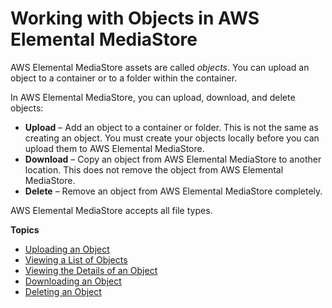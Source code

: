 # Working with Objects in AWS Elemental MediaStore<a name="objects"></a>

AWS Elemental MediaStore assets are called *objects*\. You can upload an object to a container or to a folder within the container\.

In AWS Elemental MediaStore, you can upload, download, and delete objects: 
+ **Upload** – Add an object to a container or folder\. This is not the same as creating an object\. You must create your objects locally before you can upload them to AWS Elemental MediaStore\.
+ **Download** – Copy an object from AWS Elemental MediaStore to another location\. This does not remove the object from AWS Elemental MediaStore\.
+ **Delete** – Remove an object from AWS Elemental MediaStore completely\.

AWS Elemental MediaStore accepts all file types\. 

**Topics**
+ [Uploading an Object](objects-upload.md)
+ [Viewing a List of Objects](objects-view-list.md)
+ [Viewing the Details of an Object](objects-view-details.md)
+ [Downloading an Object](objects-download.md)
+ [Deleting an Object](objects-delete.md)